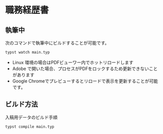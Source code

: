 # 職務経歴書

## 執筆中

次のコマンドで執筆中にビルドすることが可能です。

```bash
typst watch main.typ
```

- Linux 環境の場合はPDFビューワー内でホットリロードします
- Adobe で開いた場合、プロセスがPDFをロックするため更新できないことがあります
- Google Chromeでプレビューするとリロードで表示を更新することが可能です。

## ビルド方法

入稿用データのビルド手順

```bash
typst compile main.typ
```
